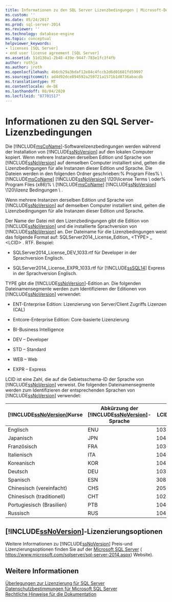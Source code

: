```yaml
---
title: Informationen zu den SQL Server Lizenzbedingungen | Microsoft-Dokumentation
ms.custom: ''
ms.date: 05/24/2017
ms.prod: sql-server-2014
ms.reviewer: ''
ms.technology: database-engine
ms.topic: conceptual
helpviewer_keywords:
- licenses [SQL Server]
- end user license agreement [SQL Server]
ms.assetid: 51d130a1-2b48-439e-9447-783e1fc3f4fb
author: rothja
ms.author: jroth
ms.openlocfilehash: 4b6cb29a3bdaf12e84c4fccb2d6d01681fd59997
ms.sourcegitcommit: ad4d92dce894592a259721a1571b1d8736abacdb
ms.translationtype: MT
ms.contentlocale: de-DE
ms.lasthandoff: 08/04/2020
ms.locfileid: "87701517"
---
```

# <a name="about-the-sql-server-license-terms"></a>Informationen zu den SQL Server-Lizenzbedingungen
  Die [!INCLUDE[msCoName](../includes/msconame-md.md)]-Softwarelizenzbedingungen werden während der Installation von [!INCLUDE[ssNoVersion](../includes/ssnoversion-md.md)] auf den lokalen Computer kopiert. Wenn mehrere Instanzen derselben Edition und Sprache von [!INCLUDE[ssNoVersion](../includes/ssnoversion-md.md)] auf demselben Computer installiert sind, gelten die Lizenzbedingungen für alle Instanzen dieser Edition und Sprache. Die Dateien werden in den folgenden Ordner geschrieben:% Program Files% \\ [!INCLUDE[msCoName](../includes/msconame-md.md)] [!INCLUDE[ssNoVersion](../includes/ssnoversion-md.md)] \120\license Terms \ oder% Program Files (x86)% \ [!INCLUDE[msCoName](../includes/msconame-md.md)] [!INCLUDE[ssNoVersion](../includes/ssnoversion-md.md)] \120\lizenz Bedingungen \\ .  
  
 Wenn mehrere Instanzen derselben Edition und Sprache von [!INCLUDE[ssNoVersion](../includes/ssnoversion-md.md)] auf demselben Computer installiert sind, gelten die Lizenzbedingungen für alle Instanzen dieser Edition und Sprache.  
  
 Der Name der Datei mit den Lizenzbedingungen gibt die Edition von [!INCLUDE[ssNoVersion](../includes/ssnoversion-md.md)] und die installierte Sprachversion von [!INCLUDE[ssNoVersion](../includes/ssnoversion-md.md)] an. Der Dateiname für die Lizenzbedingungen weist das folgende Format auf: SQLServer2014_License_Edition_ \<TYPE> _ \<LCID> . RTF. Beispiel:  
  
-   SQLServer2014_License_DEV_1033.rtf für  Developer in der Sprachversion Englisch.  
  
-   SQLServer2014_License_EXPR_1033.rtf für [!INCLUDE[ssSQL14](../includes/sssql14-md.md)] Express in der Sprachversion Englisch.  
  
 TYPE gibt die [!INCLUDE[ssNoVersion](../includes/ssnoversion-md.md)]-Edition an. Die folgenden Dateinamensegmente werden zum Identifizieren der Editionen von [!INCLUDE[ssNoVersion](../includes/ssnoversion-md.md)] verwendet:  
  
-   ENT-Enterprise Edition: Lizenzierung von Server/Client Zugriffs Lizenzen (CAL)  
  
-   Entcore-Enterprise Edition: Core-basierte Lizenzierung  
  
-   BI-Business Intelligence  
  
-   DEV – Developer  
  
-   STD – Standard  
  
-   WEB – Web  
  
-   EXPR – Express  
  
 LCID ist eine Zahl, die auf die Gebietsschema-ID der Sprache von [!INCLUDE[ssNoVersion](../includes/ssnoversion-md.md)] verweist.  Die folgenden Dateinamensegmente werden zum Identifizieren der entsprechenden Sprachen von [!INCLUDE[ssNoVersion](../includes/ssnoversion-md.md)] verwendet:  
  
|[!INCLUDE[ssNoVersion](../includes/ssnoversion-md.md)]Kurse|Abkürzung der [!INCLUDE[ssNoVersion](../includes/ssnoversion-md.md)]-Sprache|LCID|  
|----------------------------------------|---------------------------------------------------------|----------|  
|Englisch|ENU|1033|  
|Japanisch|JPN|1041|  
|Französisch|FRA|1036|  
|Italienisch|ITA|1040|  
|Koreanisch|KOR|1042|  
|Deutsch|DEU|1031|  
|Spanisch|ESN|3082|  
|Chinesisch (vereinfacht)|CHS|2052|  
|Chinesisch (traditionell)|CHT|1028|  
|Portugiesisch (Brasilien)|PTB|1046|  
|Russisch|RUS|1049|  
  
## <a name="ssnoversion-licensing-options"></a>[!INCLUDE[ssNoVersion](../includes/ssnoversion-md.md)]-Lizenzierungsoptionen  
 Weitere Informationen zu [!INCLUDE[ssNoVersion](../includes/ssnoversion-md.md)] Preis-und Lizenzierungsoptionen finden Sie auf der [Microsoft SQL Server](https://www.microsoft.com/sqlserver/sql-server-2014.aspx) ( https://www.microsoft.com/sqlserver/sql-server-2014.aspx) Website).  
  
## <a name="see-also"></a>Weitere Informationen  
 [Überlegungen zur Lizenzierung für SQL Server](../../2014/sql-server/install/licensing-considerations-for-sql-server.md)   
 [Datenschutzbestimmungen für Microsoft SQL Server](../../2014/getting-started/microsoft-sql-server-privacy-statement.md)   
 [Rechtliche Hinweise für die Dokumentation](../../2014/getting-started/legal-notice-for-documentation.md)  
  
  
